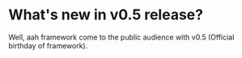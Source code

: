 # What's new in v0.5 release?

Well, aah framework come to the public audience with v0.5 (Official birthday of framework).
